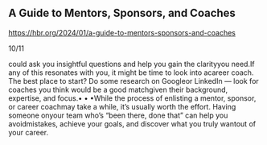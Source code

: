 ## A Guide to Mentors, Sponsors, and Coaches

https://hbr.org/2024/01/a-guide-to-mentors-sponsors-and-coaches

10/11

could ask you insightful questions and help you gain the clarityyou need.If any of this resonates with you, it might be time to look into acareer coach. The best place to start? Do some research on Googleor LinkedIn — look for coaches you think would be a good matchgiven their background, expertise, and focus.• • •While the process of enlisting a mentor, sponsor, or career coachmay take a while, it’s usually worth the effort. Having someone onyour team who’s “been there, done that” can help you avoidmistakes, achieve your goals, and discover what you truly wantout of your career.